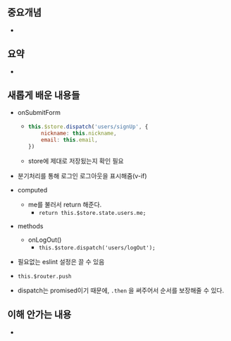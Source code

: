 ## 중요개념

* 

## 요약

* 

## 새롭게 배운 내용들

* onSubmitForm

  * ```javascript
    this.$store.dispatch('users/signUp', {
        nickname: this.nickname,
        email: this.email,
    })
    ```

  * store에 제대로 저장됬는지 확인 필요

* 분기처리를 통해 로그인 로그아웃을 표시해줌(v-if)

* computed

  * me를 불러서 return 해준다.
    * `return this.$store.state.users.me;`

* methods

  * onLogOut()
    * `this.$store.dispatch('users/logOut');`

* 필요없는 eslint 설정은 끌 수 있음

* `this.$router.push`

* dispatch는 promised이기 때문에, `.then` 을 써주어서 순서를 보장해줄 수 있다.

## 이해 안가는 내용

* 
